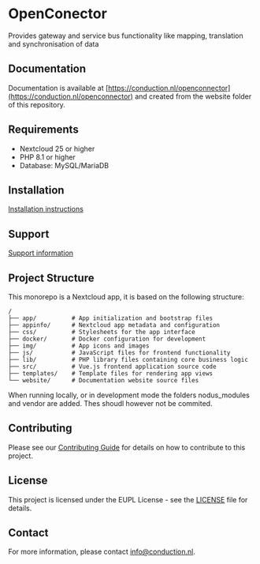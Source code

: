 # OpenConector

Provides gateway and service bus functionality like mapping, translation and synchronisation of data

## Documentation

Documentation is available at [https://conduction.nl/openconnector](https://conduction.nl/openconnector) and created from the website folder of this repository.

## Requirements

- Nextcloud 25 or higher
- PHP 8.1 or higher
- Database: MySQL/MariaDB

## Installation

[Installation instructions](https://conduction.nl/openconnector/installation)

## Support

[Support information](https://conduction.nl/openconnector/support)

## Project Structure

This monorepo is a Nextcloud app, it is based on the following structure:

    /
    ├── app/          # App initialization and bootstrap files
    ├── appinfo/      # Nextcloud app metadata and configuration
    ├── css/          # Stylesheets for the app interface
    ├── docker/       # Docker configuration for development
    ├── img/          # App icons and images
    ├── js/           # JavaScript files for frontend functionality
    ├── lib/          # PHP library files containing core business logic
    ├── src/          # Vue.js frontend application source code
    ├── templates/    # Template files for rendering app views
    └── website/      # Documentation website source files

When running locally, or in development mode the folders nodus_modules and vendor are added. Thes shoudl however not be commited.

## Contributing

Please see our [Contributing Guide](CONTRIBUTING.md) for details on how to contribute to this project.

## License

This project is licensed under the EUPL License - see the [LICENSE](LICENSE) file for details.

## Contact

For more information, please contact [info@conduction.nl](mailto:info@conduction.nl).
